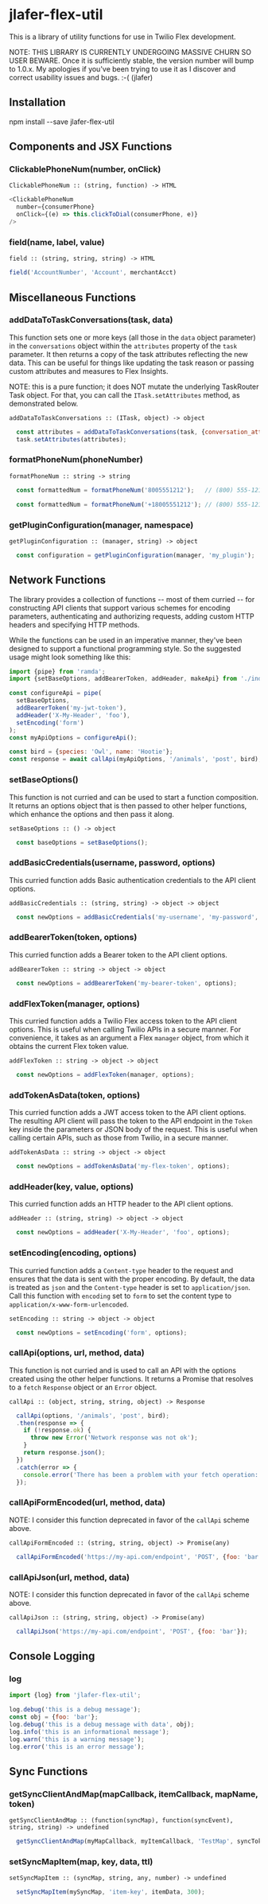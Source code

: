 # jlafer-flex-util

This is a library of utility functions for use in Twilio Flex development.

NOTE: THIS LIBRARY IS CURRENTLY UNDERGOING MASSIVE CHURN SO USER BEWARE. Once it is sufficiently stable, the version number will bump to 1.0.x. My apologies if you've been trying to use it as I discover and correct usability issues and bugs. :-( (jlafer)

## Installation

npm install --save jlafer-flex-util

## Components and JSX Functions

### ClickablePhoneNum(number, onClick)
```
ClickablePhoneNum :: (string, function) -> HTML
```
```javascript
<ClickablePhoneNum
  number={consumerPhone}
  onClick={(e) => this.clickToDial(consumerPhone, e)}
/>
```
### field(name, label, value)
```
field :: (string, string, string) -> HTML
```
```javascript
field('AccountNumber', 'Account', merchantAcct)
```
## Miscellaneous Functions

### addDataToTaskConversations(task, data)
This function sets one or more keys (all those in the `data` object parameter) in the `conversations` object within the `attributes` property of the `task` parameter. It then returns a copy of the task attributes reflecting the new data. This can be useful for things like updating the task reason or passing custom attributes and measures to Flex Insights.

NOTE: this is a pure function; it does NOT mutate the underlying TaskRouter Task object. For that, you can call the `ITask.setAttributes` method, as demonstrated below.
```
addDataToTaskConversations :: (ITask, object) -> object
```
```javascript
  const attributes = addDataToTaskConversations(task, {conversation_attribute_3: 'SaleMade'});
  task.setAttributes(attributes);
```

### formatPhoneNum(phoneNumber)
```
formatPhoneNum :: string -> string
```
```javascript
  const formattedNum = formatPhoneNum('8005551212');   // (800) 555-1212
```
```javascript
  const formattedNum = formatPhoneNum('+18005551212'); // (800) 555-1212
```

### getPluginConfiguration(manager, namespace)
```
getPluginConfiguration :: (manager, string) -> object
```
```javascript
  const configuration = getPluginConfiguration(manager, 'my_plugin');
```

## Network Functions
The library provides a collection of functions -- most of them curried -- for constructing API clients that support various schemes for encoding parameters, authenticating and authorizing requests, adding custom HTTP headers and specifying HTTP methods.

While the functions can be used in an imperative manner, they've been designed to support a functional programming style. So the suggested usage might look something like this:
```javascript
import {pipe} from 'ramda';
import {setBaseOptions, addBearerToken, addHeader, makeApi} from './index'

const configureApi = pipe(
  setBaseOptions,
  addBearerToken('my-jwt-token'),
  addHeader('X-My-Header', 'foo'),
  setEncoding('form')
);
const myApiOptions = configureApi();

const bird = {species: 'Owl', name: 'Hootie'};
const response = await callApi(myApiOptions, '/animals', 'post', bird);
``` 

### setBaseOptions()
This function is not curried and can be used to start a function composition. It returns an options object that is then passed to other helper functions, which enhance the options and then pass it along.
```
setBaseOptions :: () -> object
```
```javascript
  const baseOptions = setBaseOptions();
```
### addBasicCredentials(username, password, options)
This curried function adds Basic authentication credentials to the API client options.
```
addBasicCredentials :: (string, string) -> object -> object
```
```javascript
  const newOptions = addBasicCredentials('my-username', 'my-password', options);
```
### addBearerToken(token, options)
This curried function adds a Bearer token to the API client options.
```
addBearerToken :: string -> object -> object
```
```javascript
  const newOptions = addBearerToken('my-bearer-token', options);
```
### addFlexToken(manager, options)
This curried function adds a Twilio Flex access token to the API client options. This is useful when calling Twilio APIs in a secure manner. For convenience, it takes as an argument a Flex `manager` object, from which it obtains the current Flex token value.
```
addFlexToken :: string -> object -> object
```
```javascript
  const newOptions = addFlexToken(manager, options);
```
### addTokenAsData(token, options)
This curried function adds a JWT access token to the API client options. The resulting API client will pass the token to the API endpoint in the `Token` key inside the parameters or JSON body of the request. This is useful when calling certain APIs, such as those from Twilio, in a secure manner.
```
addTokenAsData :: string -> object -> object
```
```javascript
  const newOptions = addTokenAsData('my-flex-token', options);
```
### addHeader(key, value, options)
This curried function adds an HTTP header to the API client options.
```
addHeader :: (string, string) -> object -> object
```
```javascript
  const newOptions = addHeader('X-My-Header', 'foo', options);
```
### setEncoding(encoding, options)
This curried function adds a `Content-type` header to the request and ensures that the data is sent with the proper encoding. By default, the data is treated as `json` and the `Content-type` header is set to `application/json`. Call this function with `encoding` set to `form` to set the content type to `application/x-www-form-urlencoded`.
```
setEncoding :: string -> object -> object
```
```javascript
  const newOptions = setEncoding('form', options);
```
### callApi(options, url, method, data)
This function is not curried and is used to call an API with the options created using the other helper functions. It returns a Promise that resolves to a `fetch` `Response` object or an `Error` object.
```
callApi :: (object, string, string, object) -> Response
```
```javascript
  callApi(options, '/animals', 'post', bird);
  .then(response => {
    if (!response.ok) {
      throw new Error('Network response was not ok');
    }
    return response.json();
  })
  .catch(error => {
    console.error('There has been a problem with your fetch operation:', error);
  });
```

### callApiFormEncoded(url, method, data)
NOTE: I consider this function deprecated in favor of the `callApi` scheme above.
```
callApiFormEncoded :: (string, string, object) -> Promise(any)
```
```javascript
  callApiFormEncoded('https://my-api.com/endpoint', 'POST', {foo: 'bar'});
```
### callApiJson(url, method, data)
NOTE: I consider this function deprecated in favor of the `callApi` scheme above.
```
callApiJson :: (string, string, object) -> Promise(any)
```
```javascript
  callApiJson('https://my-api.com/endpoint', 'POST', {foo: 'bar'});
```

## Console Logging

### log
```javascript
import {log} from 'jlafer-flex-util';

log.debug('this is a debug message');
const obj = {foo: 'bar'};
log.debug('this is a debug message with data', obj);
log.info('this is an informational message');
log.warn('this is a warning message');
log.error('this is an error message');
```

## Sync Functions

### getSyncClientAndMap(mapCallback, itemCallback, mapName, token)
```
getSyncClientAndMap :: (function(syncMap), function(syncEvent), string, string) -> undefined
```
```javascript
  getSyncClientAndMap(myMapCallback, myItemCallback, 'TestMap', syncToken);
```

### setSyncMapItem(map, key, data, ttl)
```
setSyncMapItem :: (syncMap, string, any, number) -> undefined
```
```javascript
  setSyncMapItem(mySyncMap, 'item-key', itemData, 300);
```
